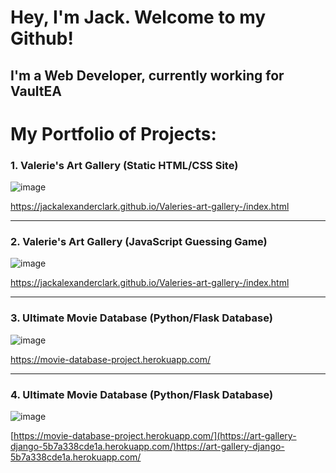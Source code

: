 <!--
**JackAlexanderClark/JackAlexanderClark** is a ✨ _special_ ✨ repository because its `README.md` (this file) appears on your GitHub profile.

Here are some ideas to get you started:

- 🔭 I’m currently working on ...
- 🌱 I’m currently learning ...
- 👯 I’m looking to collaborate on ...
- 🤔 I’m looking for help with ...
- 💬 Ask me about ...
- 📫 How to reach me: ...
- 😄 Pronouns: ...
- ⚡ Fun fact: ...
-->

<h1>Hey,  I'm Jack. Welcome to my Github!</h1>

<h2>I'm a Web Developer, currently working for VaultEA</h2>

<h1>My Portfolio of Projects:</h1>

<h3>1. Valerie's Art Gallery (Static HTML/CSS Site)</h3>

![image](https://github.com/JackAlexanderClark/JackAlexanderClark/assets/97599832/0a58747f-ff1e-4cf3-8f7f-88dbb2eb2808)

https://jackalexanderclark.github.io/Valeries-art-gallery-/index.html

<hr>

<h3>2. Valerie's Art Gallery (JavaScript Guessing Game)</h3>

![image](https://github.com/JackAlexanderClark/JackAlexanderClark/assets/97599832/b05cf5ec-8bfb-45c4-b889-89390c3f3670)

https://jackalexanderclark.github.io/Valeries-art-gallery-/index.html

<hr>

<h3>3. Ultimate Movie Database (Python/Flask Database)</h3>

![image](https://github.com/JackAlexanderClark/JackAlexanderClark/assets/97599832/de5e3b35-946c-4ae7-8252-4091ef4be452)

https://movie-database-project.herokuapp.com/

<hr>

<h3>4. Ultimate Movie Database (Python/Flask Database)</h3>

![image](https://github.com/JackAlexanderClark/JackAlexanderClark/assets/97599832/7b381dac-b3a4-4b1c-a6d4-6f9f31d680b6)

[https://movie-database-project.herokuapp.com/](https://art-gallery-django-5b7a338cde1a.herokuapp.com/)https://art-gallery-django-5b7a338cde1a.herokuapp.com/
